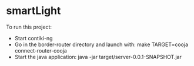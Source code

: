 # smartLight

To run this project:
- Start contiki-ng
- Go in the border-router directory and launch with: make TARGET=cooja connect-router-cooja
- Start the java application: java -jar target/server-0.0.1-SNAPSHOT.jar
